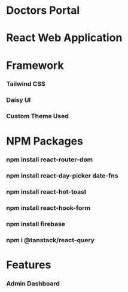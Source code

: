 # Doctors Portal
# React Web Application


# Framework
### Tailwind CSS
### Daisy UI

### Custom Theme Used

# NPM Packages
### npm install react-router-dom
### npm install react-day-picker date-fns
### npm install react-hot-toast
### npm install react-hook-form
### npm install firebase
### npm i @tanstack/react-query




# Features
### Admin Dashboard